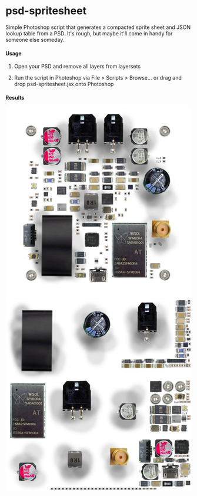 # psd-spritesheet

Simple Photoshop script that generates a compacted sprite sheet and JSON lookup table from a PSD. It's rough, but maybe it'll come in handy for someone else someday.

#### Usage

1. Open your PSD and remove all layers from layersets

2. Run the script in Photoshop via File > Scripts > Browse... or drag and drop psd-spritesheet.jsx onto Photoshop

#### Results

![Before](docs/before.png "Layers Before")
![After](docs/after.png "Layers After")